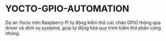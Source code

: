 # YOCTO-GPIO-AUTOMATION
Dự án Yocto trên Raspberry Pi tự động kiểm thử các chân GPIO thông qua driver và dịch vụ systemd, giúp tự động hóa quy trình kiểm thử phần cứng nhúng.
